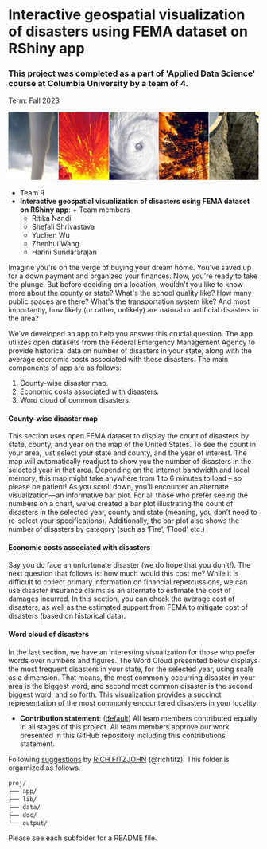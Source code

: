 # Interactive geospatial visualization of disasters using FEMA dataset on RShiny app

### This project was completed as a part of 'Applied Data Science' course at Columbia University by a team of 4.

Term: Fall 2023

![screenshot](doc/figs/hurricane.png)

+ Team 9
+ **Interactive geospatial visualization of disasters using FEMA dataset on RShiny app**: + Team members
	+ Ritika Nandi
	+ Shefali Shrivastava
	+ Yuchen Wu
	+ Zhenhui Wang
	+ Harini Sundararajan


Imagine you're on the verge of buying your dream home. You've saved up for a down payment and organized your finances. Now, you're ready to take the plunge. But before deciding on a location, wouldn't you like to know more about the county or state? What's the school quality like? How many public spaces are there? What's the transportation system like? And most importantly, how likely (or rather, unlikely) are natural or artificial disasters in the area?

We've developed an app to help you answer this crucial question. The app utilizes open datasets from the Federal Emergency Management Agency to provide historical data on number of disasters in your state, along with the average economic costs associated with those disasters. The main components of app are as follows:
1. County-wise disaster map.
2. Economic costs associated with disasters.
3. Word cloud of common disasters.

#### County-wise disaster map
This section uses open FEMA dataset to display the count of disasters by state, county, and year on the map of the United States. To see the count in your area, just select your state and county, and the year of interest. The map will automatically readjust to show you the number of disasters in the selected year in that area. Depending on the internet bandwidth and local memory, this map might take anywhere from 1 to 6 minutes to load – so please be patient!
As you scroll down, you'll encounter an alternate visualization—an informative bar plot. For all those who prefer seeing the numbers on a chart, we’ve created a bar plot illustrating the count of disasters in the selected year, county and state (meaning, you don’t need to re-select your specifications). Additionally, the bar plot also shows the number of disasters by category (such as ‘Fire’, ‘Flood’ etc.)

#### Economic costs associated with disasters
Say you do face an unfortunate disaster (we do hope that you don’t!). The next question that follows is: how much would this cost me? While it is difficult to collect primary information on financial repercussions, we can use disaster insurance claims as an alternate to estimate the cost of damages incurred.
In this section, you can check the average cost of disasters, as well as the estimated support from FEMA to mitigate cost of disasters (based on historical data). 

#### Word cloud of disasters
In the last section, we have an interesting visualization for those who prefer words over numbers and figures. The Word Cloud presented below displays the most frequent disasters in your state, for the selected year, using scale as a dimension. That means, the most commonly occurring disaster in your area is the biggest word, and second most common disaster is the second biggest word, and so forth. This visualization provides a succinct representation of the most commonly encountered disasters in your locality.


+ **Contribution statement**: ([default](doc/a_note_on_contributions.md)) All team members contributed equally in all stages of this project. All team members approve our work presented in this GitHub repository including this contributions statement. 

Following [suggestions](http://nicercode.github.io/blog/2013-04-05-projects/) by [RICH FITZJOHN](http://nicercode.github.io/about/#Team) (@richfitz). This folder is orgarnized as follows.

```
proj/
├── app/
├── lib/
├── data/
├── doc/
└── output/
```

Please see each subfolder for a README file.

